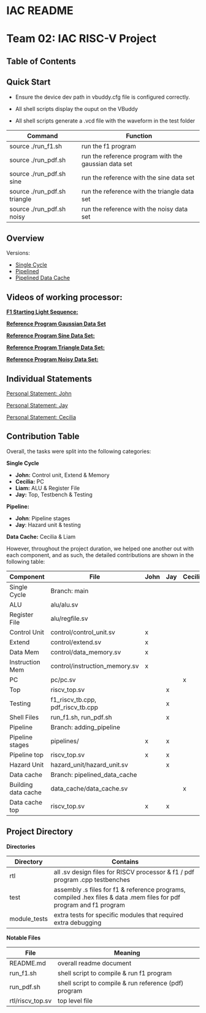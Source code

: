 # IAC README

# **Team 02: IAC RISC-V Project**

## Table of Contents

## Quick Start

- Ensure the device dev path in vbuddy.cfg file is configured correctly.

- All shell scripts display the ouput on the VBuddy

- All shell scripts generate a .vcd file with the waveform in the test folder

| Command | Function |
| --- | --- |
| source ./run_f1.sh | run the f1 program |
| source ./run_pdf.sh | run the reference program with the gaussian data set  |
| source ./run_pdf.sh sine | run the reference with the sine data set |
| source ./run_pdf.sh triangle | run the reference with the triangle data set |
| source ./run_pdf.sh noisy | run the reference with the noisy data set |

## Overview

Versions:

- [Single Cycle](https://github.com/johnyeocx/iac-project-team02/tree/main)
- [Pipelined](https://github.com/johnyeocx/iac-project-team02/tree/pipeline)
- [Pipelined Data Cache](https://github.com/johnyeocx/iac-project-team02/tree/pipelined_data_cache)

## Videos of working processor:

[**F1 Starting Light Sequence:**](https://www.youtube.com/watch?v=ZEgYNSm-2rE)

[**Reference Program Gaussian Data Set**](https://www.youtube.com/watch?v=L19uE8GNIMg)

[**Reference Program Sine Data Set:**](https://www.youtube.com/watch?v=gi-OaK2o7cQ)

[**Reference Program Triangle Data Set:**](https://www.youtube.com/watch?v=-6ea5gQGjow)

[**Reference Program Noisy Data Set:**](https://www.youtube.com/watch?v=wLEnNPWv9hE)

## Individual Statements

[Personal Statement: John](./statements/john_yeo.md)

[Personal Statement: Jay](./statements/Jay.md)

[Personal Statement: Cecilia](./statements/Cecilia.md)

## Contribution Table

Overall, the tasks were split into the following categories:

**Single Cycle**

- **John:** Control unit, Extend & Memory
- **Cecilia:** PC
- **Liam:** ALU & Register File
- **Jay:** Top, Testbench & Testing

**Pipeline:** 

- **John**: Pipeline stages
- **Jay**: Hazard unit & testing

**Data Cache:** Cecilia & Liam

However, throughout the project duration, we helped one another out with each component, and as such, the detailed contributions are shown in the following table:

| Component | File | John | Jay | Cecilia | Liam |
| --- | --- | --- | --- | --- | --- |
| Single Cycle | Branch: main |  |  |  |  |
| ALU | alu/alu.sv |  |  |  | x |
| Register File | alu/regfile.sv |  |  |  | x |
| Control Unit | control/control_unit.sv | x |  |  |  |
| Extend | control/extend.sv | x |  |  |  |
| Data Mem | control/data_memory.sv | x |  |  |  |
| Instruction Mem | control/instruction_memory.sv | x |  |  |  |
| PC | pc/pc.sv |  |  | x |  |
| Top | riscv_top.sv |  | x |  |  |
| Testing | f1_riscv_tb.cpp, pdf_riscv_tb.cpp |  | x |  |  |
| Shell Files | run_f1.sh, run_pdf.sh |  | x |  |  |
| Pipeline | Branch: adding_pipeline |  |  |  |  |
| Pipeline stages | pipelines/ | x | x |  |  |
| Pipeline top | riscv_top.sv | x | x |  |  |
| Hazard Unit | hazard_unit/hazard_unit.sv |  | x |  |  |
| Data cache | Branch: pipelined_data_cache |  |  |  |  |
| Building data cache | data_cache/data_cache.sv |  |  | x | x |
| Data cache top | riscv_top.sv | x | x |  |  |

## **Project Directory**

**Directories**

| Directory | Contains |
| --- | --- |
| rtl | all .sv design files for RISCV processor & f1 / pdf program .cpp testbenches |
| test | assembly .s files for f1 & reference programs, compiled .hex files & data .mem files for pdf program and f1 program |
| module_tests | extra tests for specific modules that required extra debugging |

**Notable Files**

| File | Meaning |
| --- | --- |
| README.md | overall readme document |
| run_f1.sh | shell script to compile & run f1 program |
| run_pdf.sh | shell script to compile & run reference (pdf) program |
| rtl/riscv_top.sv | top level file |